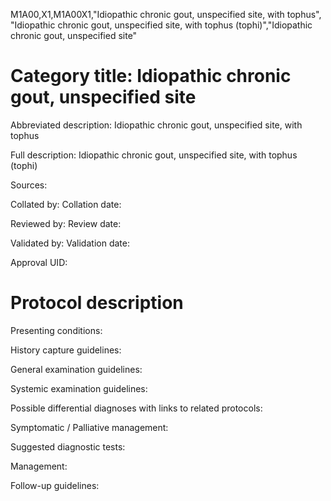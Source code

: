 M1A00,X1,M1A00X1,"Idiopathic chronic gout, unspecified site, with tophus", "Idiopathic chronic gout, unspecified site, with tophus (tophi)","Idiopathic chronic gout, unspecified site"
# Category title: Idiopathic chronic gout, unspecified site

Abbreviated description: Idiopathic chronic gout, unspecified site, with tophus

Full description: Idiopathic chronic gout, unspecified site, with tophus (tophi)

Sources:

Collated by:
Collation date:

Reviewed by:
Review date:

Validated by:
Validation date:

Approval UID:

# Protocol description

Presenting conditions:

History capture guidelines:

General examination guidelines:

Systemic examination guidelines:

Possible differential diagnoses with links to related protocols:

Symptomatic / Palliative management:

Suggested diagnostic tests:

Management:

Follow-up guidelines:
